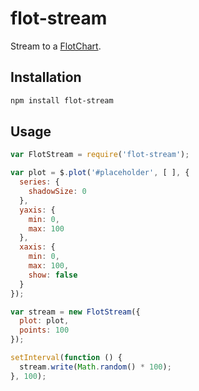 # flot-stream
Stream to a [FlotChart](http://flotcharts.org).

## Installation

```bash
npm install flot-stream
```

## Usage

```js
var FlotStream = require('flot-stream');

var plot = $.plot('#placeholder', [ ], {
  series: {
    shadowSize: 0
  },
  yaxis: {
    min: 0,
    max: 100
  },
  xaxis: {
    min: 0,
    max: 100,
    show: false
  }
});

var stream = new FlotStream({
  plot: plot,
  points: 100
});

setInterval(function () {
  stream.write(Math.random() * 100);
}, 100);
```
